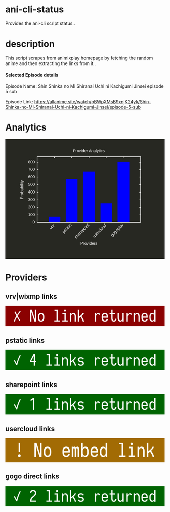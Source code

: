 # ani-cli-status
Provides the ani-cli script status..

# description
This script scrapes from animixplay homepage by fetching the random anime and then extracting the links from it..

#### Selected Episode details

Episode Name: Shin Shinka no Mi Shiranai Uchi ni Kachigumi Jinsei episode 5 sub

Episode Link: https://allanime.site/watch/pBWpXMsB9xnjK24yk/Shin-Shinka-no-Mi-Shiranai-Uchi-ni-Kachigumi-Jinsei/episode-5-sub
 
# Analytics

<img src="./analytics.png">

# Providers

##  vrv|wixmp links

<img src="./images/vrv.jpg">

##  pstatic links

<img src="./images/pstatic.jpg">

##  sharepoint links

<img src="./images/sharepoint.jpg">

##  usercloud links

<img src="./images/usercloud.jpg">

## gogo direct links

<img src="./images/gogoplay.jpg">
